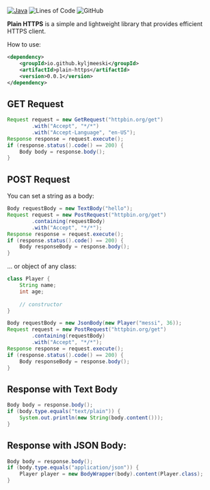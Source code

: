 [![Java](https://img.shields.io/badge/Java-8%2B-orange)](https://www.oracle.com/java/)
![Lines of Code](https://img.shields.io/badge/lines_of_code-1151-green)
![GitHub](https://img.shields.io/github/license/kyljmeeski/plain-https)

**Plain HTTPS** is a simple and lightweight library that provides efficient HTTPS client.

How to use:
```xml
<dependency>
    <groupId>io.github.kyljmeeski</groupId>
    <artifactId>plain-https</artifactId>
    <version>0.0.1</version>
</dependency>
```

## GET Request
```java
Request request = new GetRequest("httpbin.org/get")
        .with("Accept", "*/*")
        .with("Accept-Language", "en-US");
Response response = request.execute();
if (response.status().code() == 200) {
    Body body = response.body();
}
```

## POST Request
You can set a string as a body:
```java
Body requestBody = new TextBody("hello");
Request request = new PostRequest("httpbin.org/get")
        .containing(requestBody)
        .with("Accept", "*/*");
Response response = request.execute();
if (response.status().code() == 200) {
    Body responseBody = response.body();
}
```

... or object of any class:
```java
class Player {
    String name;
    int age;
    
    // constructor
}
```

```java
Body requestBody = new JsonBody(new Player("messi", 36));
Request request = new PostRequest("httpbin.org/get")
        .containing(requestBody)
        .with("Accept", "*/*");
Response response = request.execute();
if (response.status().code() == 200) {
    Body responseBody = response.body();
}
```

## Response with Text Body
```java
Body body = response.body();
if (body.type.equals("text/plain")) {
    System.out.println(new String(body.content()));
}
```

## Response with JSON Body:
```java
Body body = response.body();
if (body.type.equals("application/json")) {
    Player player = new BodyWrapper(body).content(Player.class);
}
```
